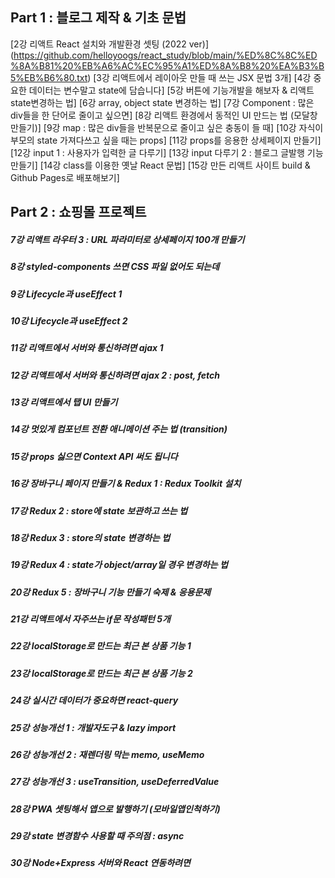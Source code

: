 ## Part 1 : 블로그 제작 & 기초 문법

[2강	리액트 React 설치와 개발환경 셋팅 (2022 ver)]
(https://github.com/helloyoogs/react_study/blob/main/%ED%8C%8C%ED%8A%B81%20%EB%A6%AC%EC%95%A1%ED%8A%B8%20%EA%B3%B5%EB%B6%80.txt)
[3강	리액트에서 레이아웃 만들 때 쓰는 JSX 문법 3개]
[4강	중요한 데이터는 변수말고 state에 담습니다]
[5강	버튼에 기능개발을 해보자 & 리액트 state변경하는 법]
[6강	array, object state 변경하는 법]
[7강	Component : 많은 div들을 한 단어로 줄이고 싶으면]
[8강	리액트 환경에서 동적인 UI 만드는 법 (모달창만들기)]
[9강	map : 많은 div들을 반복문으로 줄이고 싶은 충동이 들 때]
[10강	자식이 부모의 state 가져다쓰고 싶을 때는 props]
[11강	props를 응용한 상세페이지 만들기]
[12강	input 1 : 사용자가 입력한 글 다루기]
[13강	input 다루기 2 : 블로그 글발행 기능 만들기]
[14강	class를 이용한 옛날 React 문법]
[15강	만든 리액트 사이트 build & Github Pages로 배포해보기]

## Part 2 : 쇼핑몰 프로젝트

##### 7강	리액트 라우터 3 : URL 파라미터로 상세페이지 100개 만들기
##### 8강	styled-components 쓰면 CSS 파일 없어도 되는데
##### 9강	Lifecycle과 useEffect 1
##### 10강	Lifecycle과 useEffect 2
##### 11강	리액트에서 서버와 통신하려면 ajax 1
##### 12강	리액트에서 서버와 통신하려면 ajax 2 : post, fetch
##### 13강	리액트에서 탭 UI 만들기
##### 14강	멋있게 컴포넌트 전환 애니메이션 주는 법 (transition)
##### 15강	props 싫으면 Context API 써도 됩니다
##### 16강	장바구니 페이지 만들기 & Redux 1 : Redux Toolkit 설치
##### 17강	Redux 2 : store에 state 보관하고 쓰는 법
##### 18강	Redux 3 : store의 state 변경하는 법
##### 19강	Redux 4 : state가 object/array일 경우 변경하는 법
##### 20강	Redux 5 : 장바구니 기능 만들기 숙제 & 응용문제
##### 21강	리액트에서 자주쓰는 if문 작성패턴 5개
##### 22강	localStorage로 만드는 최근 본 상품 기능 1
##### 23강	localStorage로 만드는 최근 본 상품 기능 2
##### 24강	실시간 데이터가 중요하면 react-query
##### 25강	성능개선 1 : 개발자도구 & lazy import
##### 26강	성능개선 2 : 재렌더링 막는 memo, useMemo
##### 27강	성능개선 3 : useTransition, useDeferredValue
##### 28강	PWA 셋팅해서 앱으로 발행하기 (모바일앱인척하기)
##### 29강	state 변경함수 사용할 때 주의점 : async
##### 30강	Node+Express 서버와 React 연동하려면
